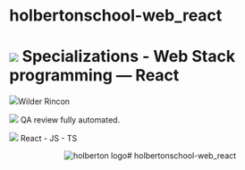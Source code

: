 # holbertonschool-web_react
<h1><img src="https://img.icons8.com/ios-filled/60/000000/machine-learning.png"/> Specializations - Web Stack programming ― React</h1>

<p><img src="https://img.icons8.com/ios-filled/14/000000/user-male-circle.png"/>Wilder Rincon</p>

<p><img src="https://img.icons8.com/material/19/000000/checkbox--v2.png"/> QA review fully automated.</p>

<p><img src="https://img.icons8.com/material/20/000000/add-tag--v1.png"/> React - JS - TS </p>

<p align="center"><img src="https://blog.holbertonschool.com/wp-content/uploads/2020/04/unnamed-2.png" alt="holberton logo" </p># holbertonschool-web_react
